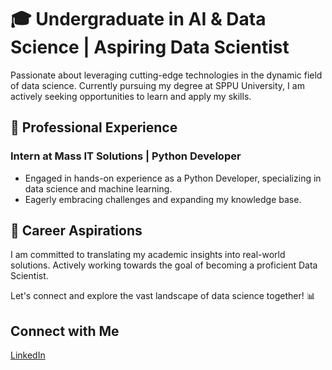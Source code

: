 # 🎓 Undergraduate in AI & Data Science | Aspiring Data Scientist

Passionate about leveraging cutting-edge technologies in the dynamic field of data science. Currently pursuing my degree at SPPU University, I am actively seeking opportunities to learn and apply my skills.

## 💼 Professional Experience

### Intern at Mass IT Solutions | Python Developer
- Engaged in hands-on experience as a Python Developer, specializing in data science and machine learning.
- Eagerly embracing challenges and expanding my knowledge base.

## 🚀 Career Aspirations

I am committed to translating my academic insights into real-world solutions. Actively working towards the goal of becoming a proficient Data Scientist.

Let's connect and explore the vast landscape of data science together! 📊

## Connect with Me
[LinkedIn](https://www.linkedin.com/in/avadhootkamble/)
